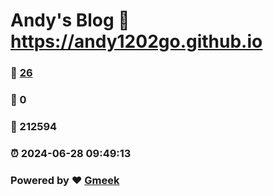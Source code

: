 # Andy's Blog :link: https://andy1202go.github.io 
### :page_facing_up: [26](https://andy1202go.github.io/tag.html) 
### :speech_balloon: 0 
### :hibiscus: 212594 
### :alarm_clock: 2024-06-28 09:49:13 
### Powered by :heart: [Gmeek](https://github.com/Meekdai/Gmeek)
